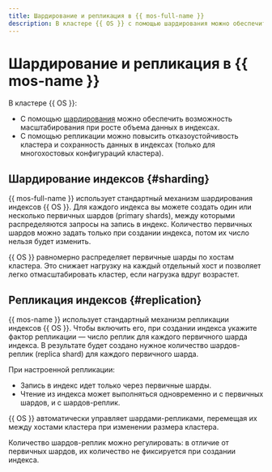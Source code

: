 ```yaml
---
title: Шардирование и репликация в {{ mos-full-name }}
description: В кластере {{ OS }} с помощью шардирования можно обеспечить возможность масштабирования при росте объема данных в индексах. С помощью репликации можно повысить отказоустойчивость кластера и сохранность данных в индексах.
---
```


# Шардирование и репликация в {{ mos-name }}

В кластере {{ OS }}:

- С помощью [шардирования](../../glossary/sharding.md) можно обеспечить возможность масштабирования при росте объема данных в индексах.
- С помощью репликации можно повысить отказоустойчивость кластера и сохранность данных в индексах (только для многохостовых конфигураций кластера).

## Шардирование индексов {#sharding}

{{ mos-full-name }} использует стандартный механизм шардирования индексов {{ OS }}. Для каждого индекса вы можете создать один или несколько первичных шардов (primary shards), между которыми распределяются запросы на запись в индекс. Количество первичных шардов можно задать только при создании индекса, потом их число нельзя будет изменить.

{{ OS }} равномерно распределяет первичные шарды по хостам кластера. Это снижает нагрузку на каждый отдельный хост и позволяет легко отмасштабировать кластер, если нагрузка вдруг возрастет.

## Репликация индексов {#replication}

{{ mos-name }} использует стандартный механизм репликации индексов {{ OS }}. Чтобы включить его, при создании индекса укажите фактор репликации — число реплик для каждого первичного шарда индекса. В результате будет создано нужное количество шардов-реплик (replica shard) для каждого первичного шарда.

При настроенной репликации:

- Запись в индекс идет только через первичные шарды.
- Чтение из индекса может выполняться одновременно и с первичных шардов, и с шардов-реплик.

{{ OS }} автоматически управляет шардами-репликами, перемещая их между хостами кластера при изменении размера кластера.

Количество шардов-реплик можно регулировать: в отличие от первичных шардов, их количество не фиксируется при создании индекса.
